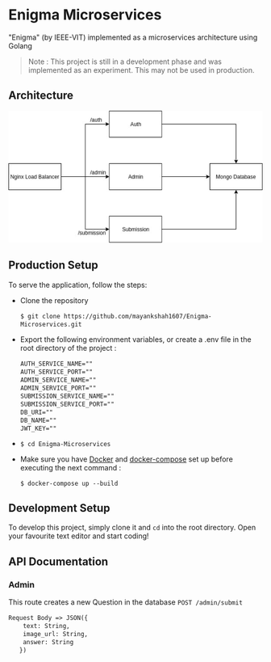 # Enigma Microservices
"Enigma" (by IEEE-VIT) implemented as a microservices architecture using Golang

> Note : This project is still in a development phase and was implemented as an experiment. This may not be used in production.

## Architecture
![Architecture](docs/architecture.jpg)

## Production Setup
To serve the application, follow the steps:

* Clone the repository

  ```
  $ git clone https://github.com/mayankshah1607/Enigma-Microservices.git
  ```
* Export the following environment variables, or create a .env file in the root directory of the project :
  ```
  AUTH_SERVICE_NAME=""
  AUTH_SERVICE_PORT=""
  ADMIN_SERVICE_NAME=""
  ADMIN_SERVICE_PORT=""
  SUBMISSION_SERVICE_NAME=""
  SUBMISSION_SERVICE_PORT=""
  DB_URI=""
  DB_NAME=""
  JWT_KEY=""
  ```

* ```
  $ cd Enigma-Microservices
  ```
  
 * Make sure you have [Docker](https://docs.docker.com/v17.09/engine/installation/) and [docker-compose](https://docs.docker.com/compose/install/) set up before executing the next command :
 
    ```
    $ docker-compose up --build
    ```

## Development Setup
To develop this project, simply clone it and `cd` into the root directory. Open your favourite text editor and start coding!

## API Documentation
### Admin
This route creates a new Question in the database
`POST /admin/submit`
```
Request Body => JSON({
    text: String, 
    image_url: String,
    answer: String
   })
```

